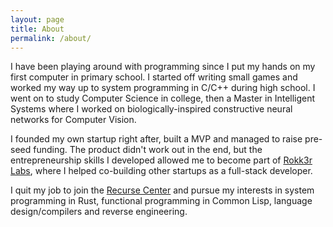 ```yaml
---
layout: page
title: About
permalink: /about/
---
```


I have been playing around with programming since I put my hands on my first computer in primary school. I started off writing small games and worked my way up to system programming in C/C++ during high school.
I went on to study Computer Science in college, then a Master in Intelligent Systems where I worked on biologically-inspired constructive neural networks for Computer Vision.

I founded my own startup right after, built a MVP and managed to raise pre-seed funding. The product didn't work out in the end, but the entrepreneurship skills I developed allowed me to become part of [Rokk3r Labs](http://rokk3rlabs.com), where I helped co-building other startups as a full-stack developer.

I quit my job to join the [Recurse Center](http://recurse.com) and pursue my interests in system programming in Rust, functional programming in Common Lisp, language design/compilers and reverse engineering.
